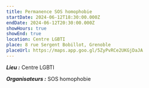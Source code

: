 ```yaml
---
title: Permanence SOS homophobie
startDate: 2024-06-12T18:30:00.000Z
endDate: 2024-06-12T20:30:00.000Z
showHours: true
showEnd: true
location: Centre LGBTI
place: 8 rue Sergent Bobillot, Grenoble
placeUrl: https://maps.app.goo.gl/5ZyPvRCe2UKGjDaJA
---
```






***Lieu :*** Centre LGBTI



***Organisateurs :*** SOS homophobie



